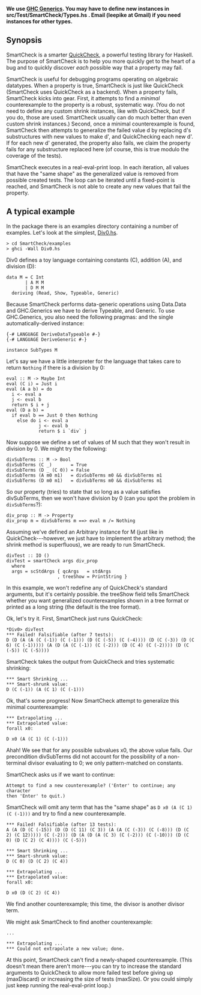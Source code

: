 **We use [GHC
  Generics](http://www.haskell.org/ghc/docs/7.4.1/html/libraries/ghc-prim-0.2.0.0/GHC-Generics.html).
  You may have to define new instances in src/Test/SmartCheck/Types.hs .  Email
  (leepike at Gmail) if you need instances for other types.**

Synopsis
--------------------------------

SmartCheck is a smarter
[QuickCheck](http://hackage.haskell.org/package/QuickCheck), a powerful testing
library for Haskell.  The purpose of SmartCheck is to help you more quickly get
to the heart of a bug and to quickly discover _each_ possible way that a
property may fail.

SmartCheck is useful for debugging programs operating on algebraic datatypes.
When a property is true, SmartCheck is just like QuickCheck (SmartCheck uses
QuickCheck as a backend).  When a property fails, SmartCheck kicks into gear.
First, it attempts to find a _minimal_ counterexample to the property is a
robust, systematic way.  (You do not need to define any custom shrink instances,
like with QuickCheck, but if you do, those are used.  SmartCheck usually can do
much better than even custom shrink instances.)  Second, once a minimal
counterexample is found, SmartCheck then attempts to generalize the failed value
d by replacing d's substructures with new values to make d', and QuickChecking
each new d'.  If for each new d' generated, the property also fails, we claim
the property fails for any substructure replaced here (of course, this is true
modulo the coverage of the tests).

SmartCheck executes in a real-eval-print loop.  In each iteration, all values
that have the "same shape" as the generalized value is removed from possible
created tests.  The loop can be iterated until a fixed-point is reached, and
SmartCheck is not able to create any new values that fail the property.

A typical example
--------------------------------

In the package there is an examples directory containing a number of examples.
Let's look at the simplest,
[Div0.hs](https://github.com/leepike/SmartCheck/blob/master/examples/Div0.hs).

    > cd SmartCheck/examples
    > ghci -Wall Div0.hs

Div0 defines a toy language containing constants (C), addition (A), and division
(D):

    data M = C Int
           | A M M
           | D M M
      deriving (Read, Show, Typeable, Generic)

Because SmartCheck performs data-generic operations using Data.Data and
GHC.Generics we have to derive Typeable, and Generic.  To use GHC.Generics, you
also need the following pragmas: and the single automatically-derived instance:

    {-# LANGUAGE DeriveDataTypeable #-}
    {-# LANGUAGE DeriveGeneric #-}

    instance SubTypes M 

Let's say we have a little interpreter for the language that takes care to
return `Nothing` if there is a division by 0:

    eval :: M -> Maybe Int
    eval (C i) = Just i
    eval (A a b) = do
      i <- eval a 
      j <- eval b
      return $ i + j
    eval (D a b) = 
      if eval b == Just 0 then Nothing 
        else do i <- eval a 
                j <- eval b
                return $ i `div` j

Now suppose we define a set of values of M such that they won't result in
division by 0.  We might try the following:

    divSubTerms :: M -> Bool
    divSubTerms (C _)       = True
    divSubTerms (D _ (C 0)) = False
    divSubTerms (A m0 m1)   = divSubTerms m0 && divSubTerms m1
    divSubTerms (D m0 m1)   = divSubTerms m0 && divSubTerms m1

So our property (tries) to state that so long as a value satisfies divSubTerms,
then we won't have division by 0 (can you spot the problem in `divSubTerms`?):

    div_prop :: M -> Property
    div_prop m = divSubTerms m ==> eval m /= Nothing

Assuming we've defined an Arbitrary instance for M (just like in
QuickCheck---however, we just have to implement the arbitrary method; the shrink
method is superfluous), we are ready to run SmartCheck.

    divTest :: IO ()
    divTest = smartCheck args div_prop
      where 
      args = scStdArgs { qcArgs   = stdArgs 
                       , treeShow = PrintString }

In this example, we won't redefine any of QuickCheck's standard arguments, but
it's certainly possible.  the treeShow field tells SmartCheck whether you want
generalized counterexamples shown in a tree format or printed as a long string
(the default is the tree format).

Ok, let's try it.  First, SmartCheck just runs QuickCheck:

    *Div0> divTest 
    *** Failed! Falsifiable (after 7 tests):
    D (D (A (A (C (-1)) (C (-1))) (D (C (-5)) (C (-4)))) (D (C (-3)) (D (C 6) (C (-1))))) (A (D (A (C (-1)) (C (-2))) (D (C 4) (C (-2)))) (D (C (-5)) (C (-5))))

SmartCheck takes the output from QuickCheck and tries systematic shrinking:

    *** Smart Shrinking ... 
    *** Smart-shrunk value:
    D (C (-1)) (A (C 1) (C (-1)))

Ok, that's some progress!  Now SmartCheck attempt to generalize this minimal counterexample:

    *** Extrapolating ...
    *** Extrapolated value:
    forall x0:

    D x0 (A (C 1) (C (-1)))

Ahah!  We see that for any possible subvalues x0, the above value fails.  Our
precondition divSubTerms did not account for the possibility of a non-terminal
divisor evaluating to 0; we only pattern-matched on constants.

SmartCheck asks us if we want to continue:

    Attempt to find a new counterexample? ('Enter' to continue; any character
    then 'Enter' to quit.)

SmartCheck will omit any term that has the "same shape" as `D x0 (A (C 1) (C
(-1)))` and try to find a new counterexample.

    *** Failed! Falsifiable (after 13 tests):  
    A (A (D (C (-15)) (D (D (C 11) (C 3)) (A (A (C (-3)) (C (-8))) (D (C 2) (C 12))))) (C (-2))) (D (A (D (A (C 3) (C (-2))) (C (-10))) (D (C 0) (D (C 2) (C 4)))) (C (-5)))

    *** Smart Shrinking ... 
    *** Smart-shrunk value:
    D (C 0) (D (C 2) (C 4))

    *** Extrapolating ...
    *** Extrapolated value:
    forall x0:

    D x0 (D (C 2) (C 4))

We find another counterexample; this time, the divisor is another divisor term.

We might ask SmartCheck to find another counterexample: 

    ...

    *** Extrapolating ...
    *** Could not extrapolate a new value; done.

At this point, SmartCheck can't find a newly-shaped counterexample.  (This
doesn't mean there aren't more---you can try to increase the standard arguments
to QuickCheck to allow more failed test before giving up (maxDiscard) or
increasing the size of tests (maxSize).  Or you could simply just keep running
the real-eval-print loop.)
